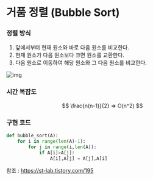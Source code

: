 # 거품 정렬 (Bubble Sort)

### 정렬 방식

1. 앞에서부터 현재 원소와 바로 다음 원소를 비교한다.
2. 현재 원소가 다음 원소보다 크면 원소를 교환한다.
3. 다음 원소로 이동하여 해당 원소와 그 다음 원소를 비교한다.

![img](https://blog.kakaocdn.net/dn/dfQeBw/btqT1848T64/H5D9U4z8dhELfRTkfk2k30/img.png)

### 시간 복잡도 

$$
\frac{n(n-1)}{2} => O(n^2)
$$

### 구현 코드

```python
def bubble_sort(A):
    for i in range(len(A)-1):
        for j in range(i,len(A)):
            if A[i]>A[j]:
                A[i],A[j] = A[j],A[i]
```



참조 : https://st-lab.tistory.com/195